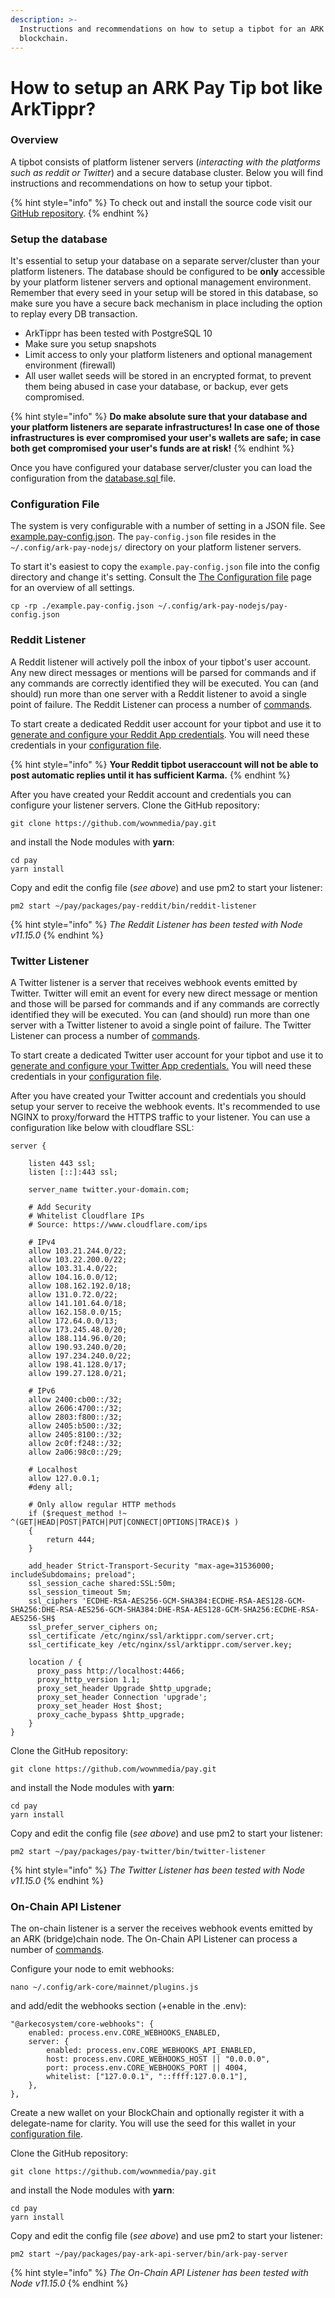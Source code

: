 ```yaml
---
description: >-
  Instructions and recommendations on how to setup a tipbot for an ARK Ecosystem
  blockchain.
---
```


# How to setup an ARK Pay Tip bot like ArkTippr?

### Overview

A tipbot consists of platform listener servers \(_interacting with the platforms such as reddit or Twitter_\) and a secure database cluster. Below you will find instructions and recommendations on how to setup your tipbot.

{% hint style="info" %}
To check out and install the source code visit our [GitHub repository](https://github.com/wownmedia/pay).
{% endhint %}

### Setup the database 

It's essential to setup your database on a separate server/cluster than your platform listeners. The database should be configured to be **only** accessible by your platform listener servers and optional management environment. Remember that every seed in your setup will be stored in this database, so make sure you have a secure back mechanism in place including the option to replay every DB transaction. 

* ArkTippr has been tested with PostgreSQL 10
* Make sure you setup snapshots
* Limit access to only your platform listeners and optional management environment \(firewall\)
* All user wallet seeds will be stored in an encrypted format, to prevent them being abused in case your database, or backup, ever gets compromised.

{% hint style="info" %}
**Do make absolute sure that your database and your platform listeners are separate infrastructures! In case one of those infrastructures is ever compromised your user's wallets are safe; in case both get compromised your user's funds are at risk!**
{% endhint %}

Once you have configured your database server/cluster you can load the configuration from the [database.sql ](https://github.com/wownmedia/pay/blob/master/database.sql)file.

### Configuration File

The system is very configurable with a number of setting in a JSON file. See [example.pay-config.json](https://github.com/wownmedia/pay/blob/master/example.pay-config.json). The `pay-config.json` file resides in the `~/.config/ark-pay-nodejs/` directory on your platform listener servers.

To start it's easiest to copy the `example.pay-config.json` file into the config directory and change it's setting. Consult the [The Configuration file](the-configuration-file.md) page for an overview of all settings.

```text
cp -rp ./example.pay-config.json ~/.config/ark-pay-nodejs/pay-config.json
```

### Reddit Listener

A Reddit listener will actively poll the inbox of your tipbot's user account. Any new direct messages or mentions will be parsed for commands and if any commands are correctly identified they will be executed. You can \(and should\) run more than one server with a Reddit listener to avoid a single point of failure. The Reddit Listener can process a number of [commands](https://www.reddit.com/r/arktippr/wiki/usage).

To start create a dedicated Reddit user account for your tipbot and use it to [generate and configure your Reddit App credentials](https://github.com/reddit-archive/reddit/wiki/OAuth2). You will need these credentials in your [configuration file](the-configuration-file.md). 

{% hint style="info" %}
**Your Reddit tipbot useraccount will not be able to post automatic replies until it has sufficient Karma.** 
{% endhint %}

After you have created your Reddit account and credentials you can configure your listener servers. Clone the GitHub repository:

```text
git clone https://github.com/wownmedia/pay.git
```

and install the Node modules with **yarn**:

```text
cd pay
yarn install
```

Copy and edit the config file \(_see above_\) and use pm2 to start your listener:

```text
pm2 start ~/pay/packages/pay-reddit/bin/reddit-listener
```

{% hint style="info" %}
_The Reddit Listener has been tested with Node v11.15.0_
{% endhint %}

### Twitter Listener

A Twitter listener is a server that receives webhook events emitted by Twitter. Twitter will emit an event for every new direct message or mention and those will be parsed for commands and if any commands are correctly identified they will be executed. You can \(and should\) run more than one server with a Twitter listener to avoid a single point of failure. The Twitter Listener can process a number of [commands](https://www.reddit.com/r/arktippr/wiki/usage).

To start create a dedicated Twitter user account for your tipbot and use it to [generate and configure your Twitter App credentials.](https://developer.twitter.com/en/apply-for-access) You will need these credentials in your [configuration file](the-configuration-file.md).

After you have created your Twitter account and credentials you should setup your server to receive the webhook events. It's recommended to use NGINX to proxy/forward the HTTPS traffic to your listener. You can use a configuration like below with cloudflare SSL:

```text
server {

    listen 443 ssl;
    listen [::]:443 ssl;

    server_name twitter.your-domain.com;

    # Add Security
    # Whitelist Cloudflare IPs
    # Source: https://www.cloudflare.com/ips

    # IPv4
    allow 103.21.244.0/22;
    allow 103.22.200.0/22;
    allow 103.31.4.0/22;
    allow 104.16.0.0/12;
    allow 108.162.192.0/18;
    allow 131.0.72.0/22;
    allow 141.101.64.0/18;
    allow 162.158.0.0/15;
    allow 172.64.0.0/13;
    allow 173.245.48.0/20;
    allow 188.114.96.0/20;
    allow 190.93.240.0/20;
    allow 197.234.240.0/22;
    allow 198.41.128.0/17;
    allow 199.27.128.0/21;

    # IPv6
    allow 2400:cb00::/32;
    allow 2606:4700::/32;
    allow 2803:f800::/32;
    allow 2405:b500::/32;
    allow 2405:8100::/32;
    allow 2c0f:f248::/32;
    allow 2a06:98c0::/29;

    # Localhost
    allow 127.0.0.1;
    #deny all;

    # Only allow regular HTTP methods
    if ($request_method !~ ^(GET|HEAD|POST|PATCH|PUT|CONNECT|OPTIONS|TRACE)$ )
    {
        return 444;
    }

    add_header Strict-Transport-Security "max-age=31536000; includeSubdomains; preload";
    ssl_session_cache shared:SSL:50m;
    ssl_session_timeout 5m;
    ssl_ciphers 'ECDHE-RSA-AES256-GCM-SHA384:ECDHE-RSA-AES128-GCM-SHA256:DHE-RSA-AES256-GCM-SHA384:DHE-RSA-AES128-GCM-SHA256:ECDHE-RSA-AES256-SH$
    ssl_prefer_server_ciphers on;
    ssl_certificate /etc/nginx/ssl/arktippr.com/server.crt;
    ssl_certificate_key /etc/nginx/ssl/arktippr.com/server.key;

    location / {
      proxy_pass http://localhost:4466;
      proxy_http_version 1.1;
      proxy_set_header Upgrade $http_upgrade;
      proxy_set_header Connection 'upgrade';
      proxy_set_header Host $host;
      proxy_cache_bypass $http_upgrade;
    }
}
```

Clone the GitHub repository:

```text
git clone https://github.com/wownmedia/pay.git
```

and install the Node modules with **yarn**:

```text
cd pay
yarn install
```

Copy and edit the config file \(_see above_\) and use pm2 to start your listener:

```text
pm2 start ~/pay/packages/pay-twitter/bin/twitter-listener
```

{% hint style="info" %}
_The Twitter Listener has been tested with Node v11.15.0_
{% endhint %}

### On-Chain API Listener

The on-chain listener is a server the receives webhook events emitted by an ARK \(bridge\)chain node. The On-Chain API Listener can process a number of [commands](on-chain-api-commands.md).

Configure your node to emit webhooks:

```text
nano ~/.config/ark-core/mainnet/plugins.js
```

 and add/edit the webhooks section \(+enable in the .env\):

```text
"@arkecosystem/core-webhooks": {
    enabled: process.env.CORE_WEBHOOKS_ENABLED,
    server: {
        enabled: process.env.CORE_WEBHOOKS_API_ENABLED,
        host: process.env.CORE_WEBHOOKS_HOST || "0.0.0.0",
        port: process.env.CORE_WEBHOOKS_PORT || 4004,
        whitelist: ["127.0.0.1", "::ffff:127.0.0.1"],
    },
},
```

Create a new wallet on your BlockChain and optionally register it with a delegate-name for clarity. You will use the seed for this wallet in your [configuration file](the-configuration-file.md). 

Clone the GitHub repository:

```text
git clone https://github.com/wownmedia/pay.git
```

and install the Node modules with **yarn**:

```text
cd pay
yarn install
```

Copy and edit the config file \(_see above_\) and use pm2 to start your listener:

```text
pm2 start ~/pay/packages/pay-ark-api-server/bin/ark-pay-server
```

{% hint style="info" %}
_The On-Chain API Listener has been tested with Node v11.15.0_
{% endhint %}

